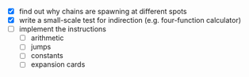 - [X] find out why chains are spawning at different spots
- [X] write a small-scale test for indirection (e.g. four-function calculator)
- [ ] implement the instructions
	- [ ] arithmetic
	- [ ] jumps
	- [ ] constants
	- [ ] expansion cards